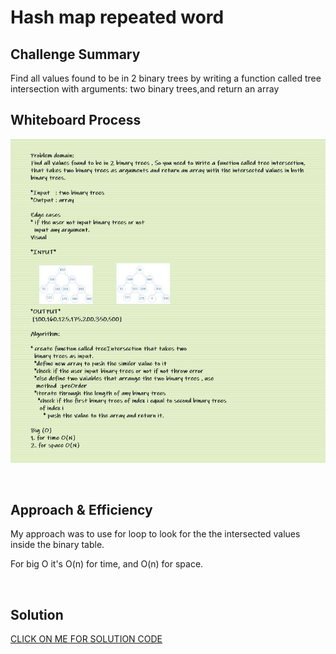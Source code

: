 
# Hash map repeated word

## Challenge Summary

Find all values found to be in 2 binary trees by writing a function called tree intersection
with arguments: two binary trees,and return an array

## Whiteboard Process

![img](./img/intersectionFn.JPG)



<br>

## Approach & Efficiency

 My approach was to use for loop to look for the the intersected values inside the binary table.<br>

 For big O it's O(n) for time, and O(n) for space.

<br>

## Solution

[CLICK ON ME FOR SOLUTION CODE](./treeIntersection.js)